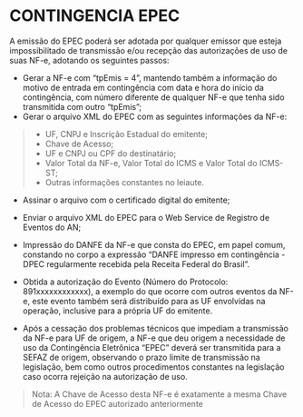 # CONTINGENCIA EPEC

A emissão do EPEC poderá ser adotada por qualquer emissor que esteja impossibilitado de transmissão e/ou recepção das autorizações de uso de suas NF-e, adotando os seguintes passos:

- Gerar a NF-e com “tpEmis = 4”, mantendo também a informação do motivo de entrada em contingência com data e hora do início da contingência, com número diferente de qualquer NF-e que tenha sido transmitida com outro “tpEmis”;
- Gerar o arquivo XML do EPEC com as seguintes informações da NF-e:
> - UF, CNPJ e Inscrição Estadual do emitente;
> - Chave de Acesso;
> - UF e CNPJ ou CPF do destinatário;
> - Valor Total da NF-e, Valor Total do ICMS e Valor Total do ICMS-ST;
> - Outras informações constantes no leiaute.

- Assinar o arquivo com o certificado digital do emitente;
- Enviar o arquivo XML do EPEC para o Web Service de Registro de Eventos do AN;
- Impressão do DANFE da NF-e que consta do EPEC, em papel comum, constando no corpo a expressão “DANFE impresso em contingência - DPEC regularmente recebida pela Receita Federal do Brasil”.

- Obtida a autorização do Evento (Número do Protocolo: 891xxxxxxxxxxxx), a exemplo do que ocorre com outros eventos da NF-e, este evento também será distribuído para as UF envolvidas na operação, inclusive para a própria UF do emitente.

- Após a cessação dos problemas técnicos que impediam a transmissão da NF-e para UF de origem, a NF-e que deu origem a necessidade de uso da Contingência Eletrônica “EPEC” deverá ser transmitida para a SEFAZ de origem, observando o prazo limite de transmissão na legislação, bem como outros procedimentos constantes na legislação caso ocorra rejeição na autorização de uso.

> Nota: A Chave de Acesso desta NF-e é exatamente a mesma Chave de Acesso do EPEC autorizado anteriormente
